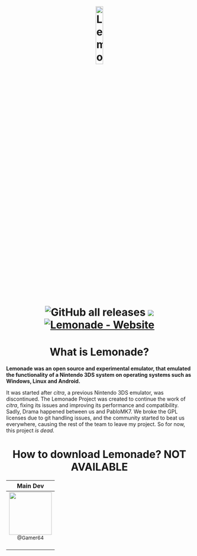 <h1 align="center">
    <b href="https://github.com/Lemonade-emu/Lemonade/blob/master/"><img src="https://github.com/Lemonade-emu/Lemonade/blob/master/assets/Lemonade.png" alt="Lemonade" height="20%" width="20%"></b>
  <br>

![GitHub all releases](https://img.shields.io/github/downloads/Gamer64ytb/Lemonade/total)
[![](https://dcbadge.vercel.app/api/server/NVTYcV4v2Q)](https://discord.gg/NVTYcV4v2Q)
[![Lemonade - Website](https://img.shields.io/badge/Lemonade-Website-2ea44f?logo=nintendo3ds&logoColor=yellow)](https://lemonade-emu.github.io/)
</h1>

<h1 align="center">
  What is Lemonade?
  </h1>

**Lemonade was an open source and experimental emulator, that emulated the functionality of a Nintendo 3DS system on operating systems such as Windows, Linux and Android.**

It was started after _citra_, a previous Nintendo 3DS emulator, was discontinued. The Lemonade Project was created to continue the work of _citra_, fixing its issues and improving its performance and compatibility. Sadly, Drama happened between  us and PabloMK7. We broke the GPL licenses due to git handling issues, and the community started to beat us everywhere, causing the rest of the team to leave my project. So for now, this project _is dead._

<h1 align="center">
  How to download Lemonade? NOT AVAILABLE
  </h1>

| Main Dev |
| :---: |
| <img src="https://github.com/Gamer64ytb.png?size=115" width=115><br><sub>@Gamer64</sub> <br><br>  |
